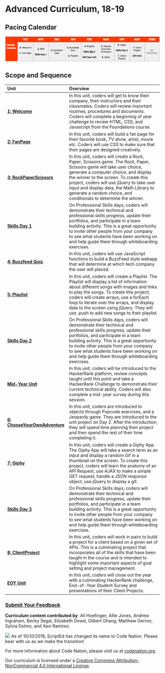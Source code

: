 # Advanced Curriculum, 18-19

## Pacing Calendar

![Imgur](../.gitbook/assets/advancedpacingcalendar-1819.png)

## Scope and Sequence

| Unit | Overview |
| :--- | :--- |
| [**1: Welcome**](units/unit1.md) | In this unit, coders will get to know their company, their instructors and their classmates.    Coders will review important routines, procedures and documents. Coders will complete a beginning of year challenge to review HTML, CSS, and Javascript from the Foundations course. |
| [**2: FanPage**](units/unit2.md) | In this unit, coders will build a fan page for their favorite book, TV show, artist, movie etc. Coders will use CSS to make sure that their pages are designed creatively. |
| [**3: RockPaperScissors**](units/unit3.md) | In this unit, coders will create a Rock, Paper, Scissors game. The Rock, Paper, Scissors game will take user choice, generate a computer choice, and display the winner to the screen. To create this project, coders will use jQuery to take user input and display data, the Math Library to generate a random choice, and conditionals to determine the winner. |
| [**Skills Day 1**](units/skillsdays/skillsday1.md) | On Professional Skills days, coders will demonstrate their technical and professional skills progress, update their portfolios, and participate in a team building activity.  This is a great opportunity to invite other people from your company to see what students have been working on and help guide them through whiteboarding exercises. |
| [**4: Buzzfeed Quiz**](units/unit4.md) | In this unit, coders will use JavaScript functions to build a BuzzFeed style webapp that will determine at which tech company the user will placed. |
| [**5: Playlist**](units/unit5.md) | In this unit, coders will create a Playlist. The Playlist will display a list of information about different songs with images and links to play the songs. To create this project, coders will create arrays, use a forEach loop to iterate over the arrays, and display data to the screen using jQuery. They will use .push to add new songs to their playlist. |
| [**Skills Day 2**](units/skillsdays/skillsday2.md) | On Professional Skills days, coders will demonstrate their technical and professional skills progress, update their portfolios, and participate in a team building activity.  This is a great opportunity to invite other people from your company to see what students have been working on and help guide them through whiteboarding exercises. |
| [**Mid-Year Unit**](units/midyear.md) | In this unit, coders will be introduced to the HackerRank platform, review concepts taught until this point and take a HackerRank Challenge to demonstrate their current technical ability. Coders will also complete a mid-year survey during this session. |
| [**6: ChooseYourOwnAdventure**](units/unit6.md) | In this unit, coders are introduced to objects through Popcode exercises, and a Jeopardy game. They are introduced to the unit project on Day 2. After the introduction, they will spend time planning their project and then spend the rest of their time completing it. |
| [**7: Giphy**](units/unit7.md) | In this unit, coders will create a Giphy App. The Giphy App will take a search term as an input and display a random Gif in a thumbnail on the screen. To create this project, coders will learn the anatomy of an API Request, use AJAX to make a simple GET request, handle a JSON response object, use jQuery to display a gif. |
| [**Skills Day 3**](units/skillsdays/skillsday3.md) | On Professional Skills days, coders will demonstrate their technical and professional skills progress, update their portfolios, and participate in a team building activity.  This is a great opportunity to invite other people from your company to see what students have been working on and help guide them through whiteboarding exercises. |
| [**8: ClientProject**](units/unit8.md) | In this unit, coders will work in pairs to build a project for a client based on a given set of APIs. This is a culminating project that incorporates all of the skills that have been taught in the course and is intended to highlight some important aspects of goal setting and project management. |
| [**EOY Unit**](units/eoy.md) | In this unit, coders will close out the year with a culminating HackerRank challenge, End-of-Year Student Survey and presentations of their Client Projects. |

### [Submit Your Feedback](https://docs.google.com/forms/d/e/1FAIpQLSeLpI-m6UKvIxk97F8R1iidFRaYXJ3dfcUuIjx2Pz0WMfO1SA/viewform)

**Curriculum content contributed by**: Ali Hoefinger, Allie Jones, Andrew Ingraham, Becky Segal, Elizabeth Dowd, Gilbert Ghang, Matthew Gerrior, Sylvia Dolmo, and Xavi Ramirez.

 ![](https://i.imgur.com/lYodTLP.png?1) As of 10/31/2018, ScriptEd has changed its name to Code Nation. Please bear with us as we make the transition!

For more information about Code Nation, please visit us at [codenation.org](https://www.codenation.org).   
   
 Our curriculum is licensed under a [Creative Commons Attribution-NonCommercial 4.0 International License](http://creativecommons.org/licenses/by-nc/4.0/). 

